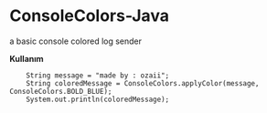 # ConsoleColors-Java
a basic console colored log sender

**Kullanım**

        String message = "made by : ozaii";
        String coloredMessage = ConsoleColors.applyColor(message, ConsoleColors.BOLD_BLUE);
        System.out.println(coloredMessage);
